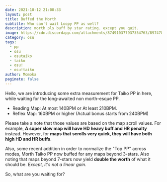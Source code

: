 ```yaml
---
date: 2021-10-12 21:00:33
layout: post
title: Buffed the Morth
subtitle: Who can't wait Loopy PP as well?
description: morth pls buff by star rating. except you quit.
image: https://cdn.discordapp.com/attachments/874910377937354763/897478740517458000/unknown.png
category: osu
tags:
  - pp
  - osu
  - osutaiko
  - taiko
  - osu!
  - osu!taiko
author: Momoka
paginate: false
---
```

Hello, we are introducing some extra measurement for Taiko PP in here, while waiting for the long-awaited non morth-esque PP.

* Reading Map: At most 140BPM or At least 210BPM.
* Reflex Map: 160BPM or higher (Actual bonus starts from 240BPM)

Please take a note that those values are based on the map scroll values. For example, **__A super slow map__ will have HD heavy buff and HR penalty** instead. However, for **__maps that scrolls very quick__, they will have both high HD and HR buffs**.

Also, some recent addition in order to normalize the "Top PP" across modes, Morth Taiko PP now buffed for any maps beyond 3-stars. Also noting that maps beyond 7-stars now yield **double the worth** of what it should be. *Except, it's not a linear gain.*

So, what are you waiting for?